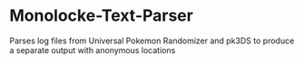# Monolocke-Text-Parser
Parses log files from Universal Pokemon Randomizer and pk3DS to produce a separate output with anonymous locations
